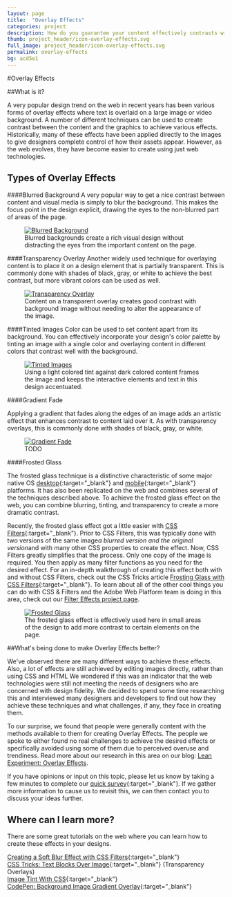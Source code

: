 ```yaml
---
layout: page
title:  "Overlay Effects"
categories: project
description: How do you guarantee your content effectively contrasts with its background?
thumb: project_header/icon-overlay-effects.svg
full_image: project_header/icon-overlay-effects.svg
permalink: overlay-effects
bg: acd5e1
---
```

#Overlay Effects

##What is it?

A very popular design trend on the web in recent years has been various forms of overlay
effects where text is overlaid on a large image or video background. A number of different
techniques can be used to create contrast between the content and the graphics to
achieve various effects. Historically, many of these effects have been applied directly to
the images to give designers complete control of how their assets appear. However, as the web
evolves, they have become easier to create using just web technologies.


## Types of Overlay Effects

####Blurred Background
A very popular way to get a nice contrast between content and visual media is simply to blur the
background. This makes the focus point in the design explicit, drawing the eyes to the non-blurred
part of areas of the page.

<figure>
  <a href="http://hipstamatic.com/" target="_blank">
    <img src="{{site.baseurl}}/img/overlay-hipstamatic.jpg" alt="Blurred Background">
  </a>
  <figcaption>
      Blurred backgrounds create a rich visual design without distracting
      the eyes from the important content on the page.
  </figcaption>
</figure>

####Transparency Overlay
Another widely used technique for overlaying content is to place it on a design element that
is partially transparent. This is commonly done with shades of black, gray, or white to achieve
the best contrast, but more vibrant colors can be used as well.

<figure>
  <a href="http://www.ironman.com/triathlon/events/americas/ironman/world-championship.aspx#axzz2vyQ5Zma8" target="_blank">
    <img src="{{site.baseurl}}/img/overlay-ironman.png" alt="Transparency Overlay">
  </a>
  <figcaption>
      Content on a transparent overlay creates good contrast with background image without needing to
      alter the appearance of the image.
  </figcaption>
</figure>

####Tinted Images
Color can be used to set content apart from its background. You can effectively incorporate
your design's color palette by tinting an image with a single color and
overlaying content in different colors that contrast well with the background.


<figure>
  <a href="http://www.bentlyfoundation.org/" target="_blank">
    <img src="{{site.baseurl}}/img/overlay-bently.png" alt="Tinted Images">
  </a>
  <figcaption>
     Using a light colored tint against dark colored content frames the image and keeps
     the interactive elements and text in this design accentuated.
  </figcaption>
</figure>

####Gradient Fade

Applying a gradient that fades along the edges of an image adds an artistic
effect that enhances contrast to content laid over it. As with transparency
overlays, this is commonly done with shades of black, gray, or white.

<figure>
  <a href="http://fmkcatering.com/" target="_blank">
    <img src="{{site.baseurl}}/img/overlay-fmk-catering.png" alt="Gradient Fade">
  </a>
  <figcaption>
     TODO
  </figcaption>
</figure>

####Frosted Glass

The frosted glass technique is a distinctive characteristic of some major
native OS [desktop][win7]{:target="_blank"} and [mobile][ios]{:target="_blank"} platforms.
It has also been replicated on the web and combines several of the techniques described
above. To achieve the frosted glass effect on the web, you can combine blurring,
tinting, and transparency to create a more dramatic contrast.

Recently, the frosted glass effect got a little easier with
[CSS Filters][filters-tutorial]{:target="_blank"}. Prior to CSS Filters, this was
typically done with two versions of the same image<em>a blurred version and the original
version</em>and with many other CSS properties to create the effect. Now, CSS Filters
greatly simplifies that the process. Only one copy of the image is required. You then
apply as many filter functions as you need for the desired effect.  For an in-depth
walkthrough of creating this effect both with and without CSS Filters, check out the
CSS Tricks article [Frosting Glass with CSS Filters][css-tricks]{:target="_blank"}.
To learn about all of the other cool things you can do with CSS &amp; Filters and the
Adobe Web Platform team is doing in this area, check out our
[Filter Effects project page][filters].

<figure>
  <a href="http://www.visitdays.com/" target="_blank">
    <img src="{{site.baseurl}}/img/overlay-visit-days.png" alt="Frosted Glass">
  </a>
  <figcaption>
     The frosted glass effect is effectively used here in small areas of
     the design to add more contrast to certain elements on the page.
  </figcaption>
</figure>

##What's being done to make Overlay Effects better?

We've observed there are many different ways to achieve these effects. Also,
a lot of effects are still achieved by editing images directly, rather than
using CSS and HTML We wondered if this was an indicator that the web technologies
were still not meeting the needs of designers who are concerned with design
fidelity. We decided to spend some time researching this and interviewed many
designers and developers to find out how they achieve these techniques and what
challenges, if any, they face in creating them.

To our surprise, we found that people were generally content with the
methods available to them for creating Overlay Effects.  The people we
spoke to either found no real challenges to achieve the desired effects or
specifically avoided using some of them due to perceived overuse and
trendiness.  Read more about our research in this area on our blog:
[Lean Experiment: Overlay Effects][blog].


If you have opinions or input on this topic, please let us know by taking a
few minutes to complete our [quick survey][survey]{:target="_blank"}. If we
gather more information to cause us to revisit this, we can then contact you
to discuss your ideas further.

## Where can I learn more?

There are some great tutorials on the web where you can learn how to create
these effects in your designs.


[Creating a Soft Blur Effect with CSS Filters][image-blur]{:target="_blank"}
<br/>
[CSS Tricks: Text Blocks Over Image][transparency-overlay]{:target="_blank"} (Transparency Overlays)
<br/>
[Image Tint With CSS][image-tint]{:target="_blank"}
<br/>
[CodePen: Background Image Gradient Overlay][gradient-fade]{:target="_blank"}



[blog]: http://blogs.adobe.com/webplatform/2014/07/10/lean-experiment-overlay-effects/
[css-tricks]: http://css-tricks.com/frosting-glass-css-filters/
[filters-tutorial]: http://docs.webplatform.org/wiki/tutorials/css_filters
[filters]: /filter-effects
[win7]: http://www.programering.com/a/MDO1IDMwATM.html
[ios]: http://ionicframework.com/demos/frosted-glass/
[survey]: https://adobeweb.typeform.com/to/mz6Jtj?s=B0709
[image-tint]: http://www.impressivewebs.com/image-tint-blend-css/
[image-blur]: http://blattchat.com/2013/05/17/creating-a-soft-blur-effect/
[transparency-overlay]: http://css-tricks.com/text-blocks-over-image/
[gradient-fade]: http://codepen.io/alexcarpenter/pen/LveDx


